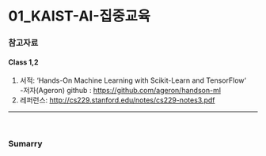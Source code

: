 # 01_KAIST-AI-집중교육

### 참고자료  
#### Class 1,2  
1. 서적: ‘Hands-On Machine Learning with Scikit-Learn and TensorFlow‘  
-저자(Ageron) github :  https://github.com/ageron/handson-ml  
2. 레퍼런스: http://cs229.stanford.edu/notes/cs229-notes3.pdf  
  
<hr>
<br>

### Sumarry

  
 
 
